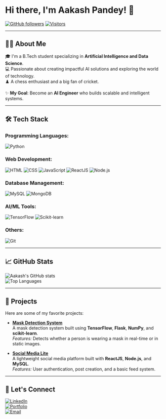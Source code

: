 # Hi there, I'm Aakash Pandey! 👋

[![GitHub followers](https://img.shields.io/github/followers/AakashHubGit?label=Followers&style=social)](https://github.com/AakashHubGit)
[![Visitors](https://visitor-badge.laobi.icu/badge?page_id=AakashHubGit)](https://github.com/AakashHubGit)

---

## 🙋‍♂️ About Me

🎓 I'm a B.Tech student specializing in **Artificial Intelligence and Data Science**.  
💻 Passionate about creating impactful AI solutions and exploring the world of technology.  
♟️ A chess enthusiast and a big fan of cricket.  

✨ **My Goal**: Become an **AI Engineer** who builds scalable and intelligent systems.

---

## 🛠️ Tech Stack

### Programming Languages:
![Python](https://img.shields.io/badge/-Python-3776AB?logo=python&logoColor=white&style=flat)

### Web Development:
![HTML](https://img.shields.io/badge/-HTML5-E34F26?logo=html5&logoColor=white&style=flat)
![CSS](https://img.shields.io/badge/-CSS3-1572B6?logo=css3&logoColor=white&style=flat)
![JavaScript](https://img.shields.io/badge/-JavaScript-F7DF1E?logo=javascript&logoColor=black&style=flat)
![ReactJS](https://img.shields.io/badge/-ReactJS-61DAFB?logo=react&logoColor=black&style=flat)
![Node.js](https://img.shields.io/badge/-Node.js-339933?logo=node.js&logoColor=white&style=flat)

### Database Management:
![MySQL](https://img.shields.io/badge/-MySQL-4479A1?logo=mysql&logoColor=white&style=flat)
![MongoDB](https://img.shields.io/badge/-MongoDB-47A248?logo=mongodb&logoColor=white&style=flat)

### AI/ML Tools:
![TensorFlow](https://img.shields.io/badge/-TensorFlow-FF6F00?logo=tensorflow&logoColor=white&style=flat)
![Scikit-learn](https://img.shields.io/badge/-Scikit--Learn-F7931E?logo=scikitlearn&logoColor=white&style=flat)

### Others:
![Git](https://img.shields.io/badge/-Git-F05032?logo=git&logoColor=white&style=flat)

---

## 📈 GitHub Stats

![Aakash's GitHub stats](https://github-readme-stats.vercel.app/api?username=AakashHubGit&show_icons=true&theme=radical)  
![Top Languages](https://github-readme-stats.vercel.app/api/top-langs/?username=AakashHubGit&layout=compact&theme=radical)

---

## 🚀 Projects

Here are some of my favorite projects:

- [**Mask Detection System**](https://github.com/AakashHubGit/mask-detection)  
  A mask detection system built using **TensorFlow**, **Flask**, **NumPy**, and **scikit-learn**.  
  *Features:* Detects whether a person is wearing a mask in real-time or in static images.

- [**Social Media Lite**](https://github.com/AakashHubGit/social-media-lite)  
  A lightweight social media platform built with **ReactJS**, **Node.js**, and **MySQL**.  
  *Features:* User authentication, post creation, and a basic feed system.

---

## 🌱 Let's Connect

[![LinkedIn](https://img.shields.io/badge/-LinkedIn-0077B5?logo=linkedin&logoColor=white&style=flat)](https://www.linkedin.com/in/pandey-aakash/)  
[![Portfolio](https://img.shields.io/badge/-Portfolio-000?logo=vercel&logoColor=white&style=flat)](https://your-portfolio-site.com)  
[![Email](https://img.shields.io/badge/-Email-D14836?logo=gmail&logoColor=white&style=flat)](mailto:pandeyaakash3110@gmail.com)  
